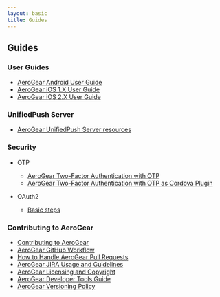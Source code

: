 ```yaml
---
layout: basic
title: Guides
---
```


## Guides

### User Guides

* [AeroGear Android User Guide](aerogear-android)
* [AeroGear iOS 1.X User Guide](aerogear-ios)
* [AeroGear iOS 2.X User Guide](aerogear-ios-2.X)

### UnifiedPush Server

* [AeroGear UnifiedPush Server resources](../unifiedpush)

### Security

* OTP
  * [AeroGear Two-Factor Authentication with OTP](AeroGear-OTP)
  * [AeroGear Two-Factor Authentication with OTP as Cordova Plugin](aerogear-cordova/AerogearCordovaOTP)

* OAuth2
  * [Basic steps](security/oauth2-basic-steps)


### Contributing to AeroGear

* [Contributing to AeroGear](Contributing)
* [AeroGear GitHub Workflow](GitHubWorkflow)
* [How to Handle AeroGear Pull Requests](AeroGearPullRequests)
* [AeroGear JIRA Usage and Guidelines](JIRAUsage)
* [AeroGear Licensing and Copyright](license)
* [AeroGear Developer Tools Guide](AeroGearDeveloperSetup)
* [AeroGear Versioning Policy](/docs/reference/AeroGearVersioningPolicy)
